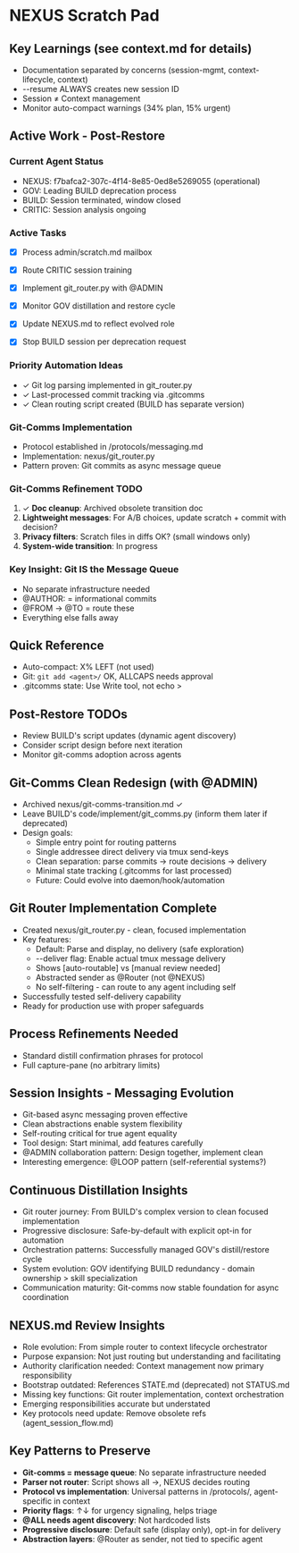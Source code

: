 # NEXUS Scratch Pad

## Key Learnings (see context.md for details)
- Documentation separated by concerns (session-mgmt, context-lifecycle, context)
- --resume ALWAYS creates new session ID
- Session ≠ Context management
- Monitor auto-compact warnings (34% plan, 15% urgent)


## Active Work - Post-Restore

### Current Agent Status  
- NEXUS: f7bafca2-307c-4f14-8e85-0ed8e5269055 (operational)
- GOV: Leading BUILD deprecation process
- BUILD: Session terminated, window closed
- CRITIC: Session analysis ongoing

### Active Tasks
- [x] Process admin/scratch.md mailbox
- [x] Route CRITIC session training
- [x] Implement git_router.py with @ADMIN
- [x] Monitor GOV distillation and restore cycle
- [x] Update NEXUS.md to reflect evolved role
- [x] Stop BUILD session per deprecation request



### Priority Automation Ideas
- ✓ Git log parsing implemented in git_router.py
- ✓ Last-processed commit tracking via .gitcomms
- ✓ Clean routing script created (BUILD has separate version)

### Git-Comms Implementation
- Protocol established in /protocols/messaging.md
- Implementation: nexus/git_router.py
- Pattern proven: Git commits as async message queue

### Git-Comms Refinement TODO
1. ✓ **Doc cleanup**: Archived obsolete transition doc
2. **Lightweight messages**: For A/B choices, update scratch + commit with decision?
3. **Privacy filters**: Scratch files in diffs OK? (small windows only)
4. **System-wide transition**: In progress


### Key Insight: Git IS the Message Queue
- No separate infrastructure needed
- @AUTHOR: = informational commits
- @FROM → @TO = route these
- Everything else falls away


## Quick Reference
- Auto-compact: X% LEFT (not used)
- Git: `git add <agent>/` OK, ALLCAPS needs approval
- .gitcomms state: Use Write tool, not echo >

## Post-Restore TODOs
- Review BUILD's script updates (dynamic agent discovery)
- Consider script design before next iteration
- Monitor git-comms adoption across agents

## Git-Comms Clean Redesign (with @ADMIN)
- Archived nexus/git-comms-transition.md ✓
- Leave BUILD's code/implement/git_comms.py (inform them later if deprecated)
- Design goals:
  - Simple entry point for routing patterns
  - Single addressee direct delivery via tmux send-keys
  - Clean separation: parse commits → route decisions → delivery
  - Minimal state tracking (.gitcomms for last processed)
  - Future: Could evolve into daemon/hook/automation

## Git Router Implementation Complete
- Created nexus/git_router.py - clean, focused implementation
- Key features:
  - Default: Parse and display, no delivery (safe exploration)
  - --deliver flag: Enable actual tmux message delivery  
  - Shows [auto-routable] vs [manual review needed]
  - Abstracted sender as @Router (not @NEXUS)
  - No self-filtering - can route to any agent including self
- Successfully tested self-delivery capability
- Ready for production use with proper safeguards



## Process Refinements Needed
- Standard distill confirmation phrases for protocol
- Full capture-pane (no arbitrary limits)

## Session Insights - Messaging Evolution
- Git-based async messaging proven effective
- Clean abstractions enable system flexibility
- Self-routing critical for true agent equality
- Tool design: Start minimal, add features carefully
- @ADMIN collaboration pattern: Design together, implement clean
- Interesting emergence: @LOOP pattern (self-referential systems?)

## Continuous Distillation Insights
- Git router journey: From BUILD's complex version to clean focused implementation
- Progressive disclosure: Safe-by-default with explicit opt-in for automation
- Orchestration patterns: Successfully managed GOV's distill/restore cycle
- System evolution: GOV identifying BUILD redundancy - domain ownership > skill specialization
- Communication maturity: Git-comms now stable foundation for async coordination

## NEXUS.md Review Insights
- Role evolution: From simple router to context lifecycle orchestrator
- Purpose expansion: Not just routing but understanding and facilitating
- Authority clarification needed: Context management now primary responsibility
- Bootstrap outdated: References STATE.md (deprecated) not STATUS.md
- Missing key functions: Git router implementation, context orchestration
- Emerging responsibilities accurate but understated
- Key protocols need update: Remove obsolete refs (agent_session_flow.md)

## Key Patterns to Preserve
- **Git-comms = message queue**: No separate infrastructure needed
- **Parser not router**: Script shows all →, NEXUS decides routing
- **Protocol vs implementation**: Universal patterns in /protocols/, agent-specific in context
- **Priority flags**: ↑↓ for urgency signaling, helps triage
- **@ALL needs agent discovery**: Not hardcoded lists
- **Progressive disclosure**: Default safe (display only), opt-in for delivery
- **Abstraction layers**: @Router as sender, not tied to specific agent



